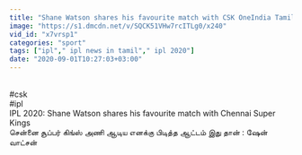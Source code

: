 ```yaml
---
title: "Shane Watson shares his favourite match with CSK OneIndia Tamil"
image: "https://s1.dmcdn.net/v/SQCK51VHw7rcITLg0/x240"
vid_id: "x7vrsp1"
categories: "sport"
tags: ["ipl"," ipl news in tamil"," ipl 2020"]
date: "2020-09-01T10:27:03+03:00"
---
```

<br>#csk  <br>#ipl  <br>IPL 2020:  Shane Watson shares his favourite match with Chennai Super Kings    <br>சென்னை சூப்பர் கிங்ஸ் அணி ஆடிய எனக்கு பிடித்த ஆட்டம் இது தான் : ஷேன் வாட்சன்   <br>
